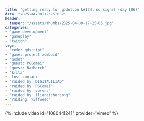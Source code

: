 ```yaml
---
title: "getting ready for godotcon &#124; no signal (day 186)"
date: "2025-04-30T17:25:05Z"
header:
  teaser: "/assets/thumbs/2025-04-30-17-25-05.jpg"
categories:
- "game development"
- "gameplay"
- "twitch"
tags:
- "code: gdscript"
- "game: project zomboid"
- "godot"
- "guest: PGComai"
- "guest: RayMarch"
- "krita"
- "lost contact"
- "raided by: DIGITALILIAD"
- "raided by: PGComai"
- "raided by: earend"
- "raided by: ilianaichorsong"
- "raiding: yiffweed"
---
```

{% include video id="1080441241" provider="vimeo" %}

